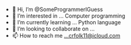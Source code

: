 - 👋 Hi, I’m @SomeProgrammerIGuess
- 👀 I’m interested in ... Computer programming
- 🌱 I’m currently learning ... Python language
- 💞️ I’m looking to collaborate on ...
- 📫 How to reach me ...crfolk11@icloud.com

<!---
SomeProgrammerIGuess/SomeProgrammerIGuess is a ✨ special ✨ repository because its `README.md` (this file) appears on your GitHub profile.
You can click the Preview link to take a look at your changes.
--->
